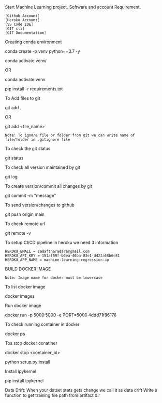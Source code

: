 Start Machine Learning project.
Software and account Requirement.

    [Github Account]
    [Heroku Account]
    [VS Code IDE]
    [GIT cli]
    [GIT Documentation]

Creating conda environment

conda create -p venv python==3.7 -y

conda activate venv/

OR

conda activate venv

pip install -r requirements.txt

To Add files to git

git add .

OR

git add <file_name>

    Note: To ignore file or folder from git we can write name of file/folder in .gitignore file

To check the git status

git status

To check all version maintained by git

git log

To create version/commit all changes by git

git commit -m "message"

To send version/changes to github

git push origin main

To check remote url

git remote -v

To setup CI/CD pipeline in heroku we need 3 information

    HEROKU_EMAIL = sadaftharadara@gmail.com
    HEROKU_API_KEY = 151af59f-b6ea-46ba-83e1-d422a68b6e81
    HEROKU_APP_NAME = machine-learning-regression-ap

BUILD DOCKER IMAGE

    Note: Image name for docker must be lowercase

To list docker image

docker images

Run docker image

docker run -p 5000:5000 -e PORT=5000 4ddd71f86178

To check running container in docker

docker ps

Tos stop docker conatiner

docker stop <container_id>

python setup.py install

Install ipykernel

pip install ipykernel

Data Drift: When your datset stats gets change we call it as data drift
Write a function to get training file path from artifact dir
